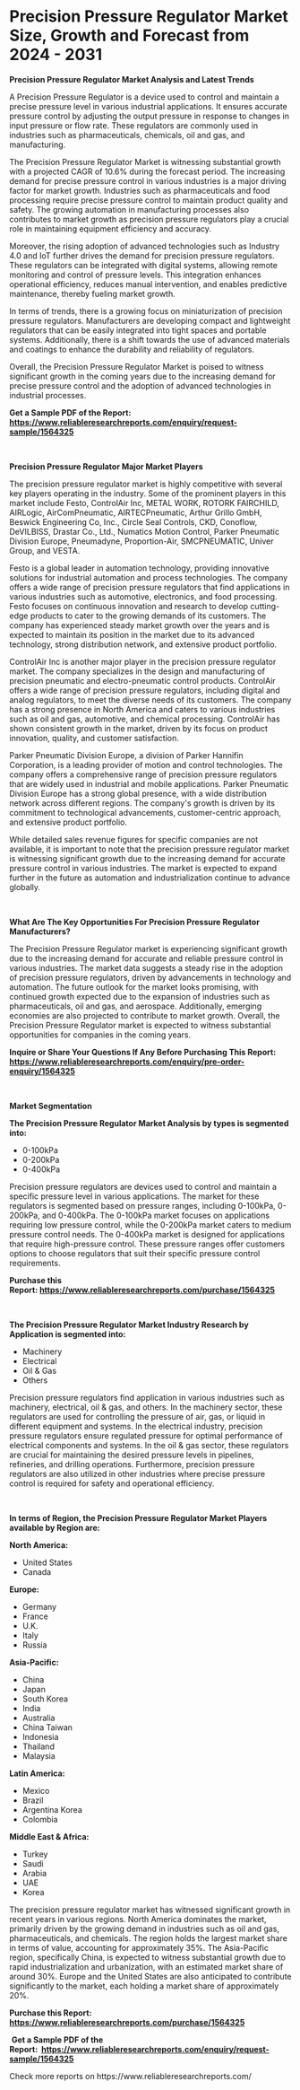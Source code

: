 <p><h1>Precision Pressure Regulator Market Size, Growth and Forecast from 2024 - 2031</h1></p><p><strong>Precision Pressure Regulator Market Analysis and Latest Trends</strong></p>
<p><p>A Precision Pressure Regulator is a device used to control and maintain a precise pressure level in various industrial applications. It ensures accurate pressure control by adjusting the output pressure in response to changes in input pressure or flow rate. These regulators are commonly used in industries such as pharmaceuticals, chemicals, oil and gas, and manufacturing.</p><p>The Precision Pressure Regulator Market is witnessing substantial growth with a projected CAGR of 10.6% during the forecast period. The increasing demand for precise pressure control in various industries is a major driving factor for market growth. Industries such as pharmaceuticals and food processing require precise pressure control to maintain product quality and safety. The growing automation in manufacturing processes also contributes to market growth as precision pressure regulators play a crucial role in maintaining equipment efficiency and accuracy.</p><p>Moreover, the rising adoption of advanced technologies such as Industry 4.0 and IoT further drives the demand for precision pressure regulators. These regulators can be integrated with digital systems, allowing remote monitoring and control of pressure levels. This integration enhances operational efficiency, reduces manual intervention, and enables predictive maintenance, thereby fueling market growth.</p><p>In terms of trends, there is a growing focus on miniaturization of precision pressure regulators. Manufacturers are developing compact and lightweight regulators that can be easily integrated into tight spaces and portable systems. Additionally, there is a shift towards the use of advanced materials and coatings to enhance the durability and reliability of regulators.</p><p>Overall, the Precision Pressure Regulator Market is poised to witness significant growth in the coming years due to the increasing demand for precise pressure control and the adoption of advanced technologies in industrial processes.</p></p>
<p><strong>Get a Sample PDF of the Report:&nbsp; <a href="https://www.reliableresearchreports.com/enquiry/request-sample/1564325">https://www.reliableresearchreports.com/enquiry/request-sample/1564325</a></strong></p>
<p>&nbsp;</p>
<p><strong>Precision Pressure Regulator Major Market Players</strong></p>
<p><p>The precision pressure regulator market is highly competitive with several key players operating in the industry. Some of the prominent players in this market include Festo, ControlAir Inc, METAL WORK, ROTORK FAIRCHILD, AIRLogic, AirComPneumatic, AIRTECPneumatic, Arthur Grillo GmbH, Beswick Engineering Co, Inc., Circle Seal Controls, CKD, Conoflow, DeVILBISS, Drastar Co., Ltd., Numatics Motion Control, Parker Pneumatic Division Europe, Pneumadyne, Proportion-Air, SMCPNEUMATIC, Univer Group, and VESTA.</p><p>Festo is a global leader in automation technology, providing innovative solutions for industrial automation and process technologies. The company offers a wide range of precision pressure regulators that find applications in various industries such as automotive, electronics, and food processing. Festo focuses on continuous innovation and research to develop cutting-edge products to cater to the growing demands of its customers. The company has experienced steady market growth over the years and is expected to maintain its position in the market due to its advanced technology, strong distribution network, and extensive product portfolio.</p><p>ControlAir Inc is another major player in the precision pressure regulator market. The company specializes in the design and manufacturing of precision pneumatic and electro-pneumatic control products. ControlAir offers a wide range of precision pressure regulators, including digital and analog regulators, to meet the diverse needs of its customers. The company has a strong presence in North America and caters to various industries such as oil and gas, automotive, and chemical processing. ControlAir has shown consistent growth in the market, driven by its focus on product innovation, quality, and customer satisfaction.</p><p>Parker Pneumatic Division Europe, a division of Parker Hannifin Corporation, is a leading provider of motion and control technologies. The company offers a comprehensive range of precision pressure regulators that are widely used in industrial and mobile applications. Parker Pneumatic Division Europe has a strong global presence, with a wide distribution network across different regions. The company's growth is driven by its commitment to technological advancements, customer-centric approach, and extensive product portfolio.</p><p>While detailed sales revenue figures for specific companies are not available, it is important to note that the precision pressure regulator market is witnessing significant growth due to the increasing demand for accurate pressure control in various industries. The market is expected to expand further in the future as automation and industrialization continue to advance globally.</p></p>
<p>&nbsp;</p>
<p><strong>What Are The Key Opportunities For Precision Pressure Regulator Manufacturers?</strong></p>
<p><p>The Precision Pressure Regulator market is experiencing significant growth due to the increasing demand for accurate and reliable pressure control in various industries. The market data suggests a steady rise in the adoption of precision pressure regulators, driven by advancements in technology and automation. The future outlook for the market looks promising, with continued growth expected due to the expansion of industries such as pharmaceuticals, oil and gas, and aerospace. Additionally, emerging economies are also projected to contribute to market growth. Overall, the Precision Pressure Regulator market is expected to witness substantial opportunities for companies in the coming years.</p></p>
<p><strong>Inquire or Share Your Questions If Any Before Purchasing This Report: <a href="https://www.reliableresearchreports.com/enquiry/pre-order-enquiry/1564325">https://www.reliableresearchreports.com/enquiry/pre-order-enquiry/1564325</a></strong></p>
<p>&nbsp;</p>
<p><strong>Market Segmentation</strong></p>
<p><strong>The Precision Pressure Regulator Market Analysis by types is segmented into:</strong></p>
<p><ul><li>0-100kPa</li><li>0-200kPa</li><li>0-400kPa</li></ul></p>
<p><p>Precision pressure regulators are devices used to control and maintain a specific pressure level in various applications. The market for these regulators is segmented based on pressure ranges, including 0-100kPa, 0-200kPa, and 0-400kPa. The 0-100kPa market focuses on applications requiring low pressure control, while the 0-200kPa market caters to medium pressure control needs. The 0-400kPa market is designed for applications that require high-pressure control. These pressure ranges offer customers options to choose regulators that suit their specific pressure control requirements.</p></p>
<p><strong>Purchase this Report:&nbsp;<a href="https://www.reliableresearchreports.com/purchase/1564325">https://www.reliableresearchreports.com/purchase/1564325</a></strong></p>
<p>&nbsp;</p>
<p><strong>The Precision Pressure Regulator Market Industry Research by Application is segmented into:</strong></p>
<p><ul><li>Machinery</li><li>Electrical</li><li>Oil & Gas</li><li>Others</li></ul></p>
<p><p>Precision pressure regulators find application in various industries such as machinery, electrical, oil & gas, and others. In the machinery sector, these regulators are used for controlling the pressure of air, gas, or liquid in different equipment and systems. In the electrical industry, precision pressure regulators ensure regulated pressure for optimal performance of electrical components and systems. In the oil & gas sector, these regulators are crucial for maintaining the desired pressure levels in pipelines, refineries, and drilling operations. Furthermore, precision pressure regulators are also utilized in other industries where precise pressure control is required for safety and operational efficiency.</p></p>
<p>&nbsp;</p>
<p><strong>In terms of Region, the Precision Pressure Regulator Market Players available by Region are:</strong></p>
<p>
    <p> <strong> North America: </strong>
        <ul>
            <li>United States</li>
            <li>Canada</li>
        </ul>
        </p> 
    <p> <strong> Europe: </strong>
        <ul>
            <li>Germany</li>
            <li>France</li>
            <li>U.K.</li>
            <li>Italy</li>
            <li>Russia</li>
        </ul>
        </p> 
    <p> <strong> Asia-Pacific: </strong>
        <ul>
            <li>China</li>
            <li>Japan</li>
            <li>South Korea</li>
            <li>India</li>
            <li>Australia</li>
            <li>China Taiwan</li>
            <li>Indonesia</li>
            <li>Thailand</li>
            <li>Malaysia</li>
        </ul>
        </p> 
    <p> <strong> Latin America: </strong>
        <ul>
            <li>Mexico</li>
            <li>Brazil</li>
            <li>Argentina Korea</li>
            <li>Colombia</li>
        </ul>
        </p> 
    <p> <strong> Middle East & Africa: </strong>
        <ul>
            <li>Turkey</li>
            <li>Saudi</li>
            <li>Arabia</li>
            <li>UAE</li>
            <li>Korea</li>
        </ul>
    </p>
    </p>
<p><p>The precision pressure regulator market has witnessed significant growth in recent years in various regions. North America dominates the market, primarily driven by the growing demand in industries such as oil and gas, pharmaceuticals, and chemicals. The region holds the largest market share in terms of value, accounting for approximately 35%. The Asia-Pacific region, specifically China, is expected to witness substantial growth due to rapid industrialization and urbanization, with an estimated market share of around 30%. Europe and the United States are also anticipated to contribute significantly to the market, each holding a market share of approximately 20%.</p></p>
<p><strong>Purchase this Report: <a href="https://www.reliableresearchreports.com/purchase/1564325">https://www.reliableresearchreports.com/purchase/1564325</a></strong></p>
<p>&nbsp;<strong>Get a Sample PDF of the Report:&nbsp;&nbsp;<a href="https://www.reliableresearchreports.com/enquiry/request-sample/1564325">https://www.reliableresearchreports.com/enquiry/request-sample/1564325</a></strong></p>
<p><strong></strong></p>
<p>Check more reports on https://www.reliableresearchreports.com/</p>